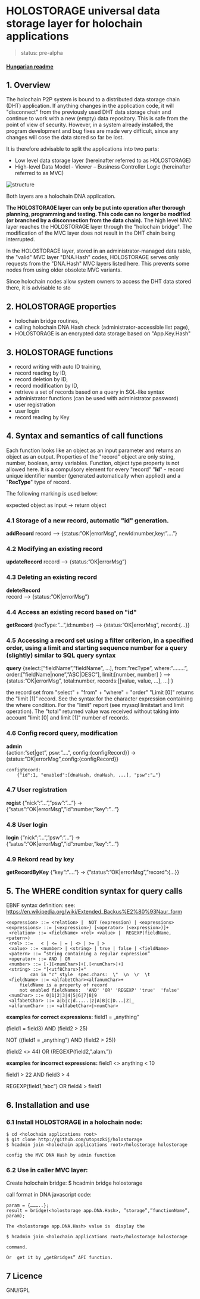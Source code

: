 # HOLOSTORAGE universal data storage layer for holochain applications

>status: pre-alpha

#### [Hungarian readme](https://github.com/utopszkij/holostorage/blob/master/readme-hu.md) 

## 1. Overview
The holochain P2P system is bound to a distributed data storage chain (DHT) application. If anything changes in the application code, it will "disconnect" from the previously used DHT data storage chain and continue to work with a new (empty) data repository. This is safe from the point of view of security. However, in a system already installed, the program development and bug fixes are made very difficult, since any changes will cose the data stored so far be lost.

It is therefore advisable to split the applications into two parts:

- Low level data storage layer (hereinafter referred to as HOLOSTORAGE)
- High-level Data Model - Viewer – Business Controller Logic (hereinafter referred to as MVC)

![structure](https://github.com/utopszkij/holostorage/raw/master/holostorage-app-structure.png) 

Both layers are a holochain DNA application.

**The HOLOSTORAGE layer can only be put into operation after thorough planning, programming and testing. This code can no longer be modified (or branched by a disconnection from the data chain).** The high level MVC layer reaches the HOLOSTORAGE layer through the "holochain bridge". The modification of the MVC layer does not result in the DHT chain being interrupted.

In the HOLOSTORAGE layer, stored in an administrator-managed data table, the "valid" MVC layer "DNA.Hash" codes, HOLOSTORAGE serves only requests from the "DNA.Hash" MVC layers listed here. This prevents some nodes from using older obsolete MVC variants.

Since holochain nodes allow system owners to access the DHT data stored there, it is advisable to sto

## 2. HOLOSTORAGE properties
- holochain bridge routines,
- calling holochain DNA.Hash check (administrator-accessible list page),
- HOLOSTORAGE is an encrypted data storage based on "App.Key.Hash"
## 3. HOLOSTORAGE functions
- record writing with auto ID training,
- record reading by ID,
- record deletion by ID,
- record modification by ID,
- retrieve a set of records based on a query in SQL-like syntax
- administrator functions (can be used with administrator password)
- user registration
- user login
- record reading by Key
## 4. Syntax and semantics of call functions
Each function looks like an object as an input parameter and returns an object as an output.
Properties of the "record" object are only string, number, boolean, array variables. Function, object type property is not allowed here. It is a compulsory element for every "record"
"**Id**" - record unique identifier number (generated automatically when applied) and a
"**RecType**" type of record.


The following marking is used below:

expected object as input -> return object

### 4.1 Storage of a new record, automatic "id" generation.
**addRecord** 
	record --> {status:”OK|errorMsg”, newId:number,key:”….”}


### 4.2 Modifying an existing record
**updateRecord**
	record --> {status:”OK|errorMsg”}



### 4.3 Deleting an existing record
**deleteRecord**	
	record --> {status:”OK|errorMsg”}

### 4.4 Access an existing record based on "id"
**getRecord** 
	{recType:”...”,id:number} --> {status:”OK|errorMsg”, record:{…}}

### 4.5 Accessing a record set using a filter criterion, in a specified order, using a limit and starting sequence number for a query (slightly) similar to SQL query syntax
**query**
	{select:[”fieldName”,”fieldName”, ...],
	  from:”recType”,
	  where:”……..”,
	  order:[”fieldName|none”,”ASC|DESC”],
	  limit:[number, number]
	} --> 
	{status:”OK|errorMsg”, 
	  total:number, 
	  records:[[value, value, ...], ...]
	}

the record set from "select" + "from" + "where" + "order"
"Limit [0]" returns the "limit [1]" record.
See the syntax for the character expression containing the where condition.
For the "limit" report (see myssql limitstart and limit operation).
The "total" returned value was received without taking into account "limit [0] and limit [1]"
number of records.

### 4.6 Config record query, modification
**admin**	
	{action:”set|get”, psw:”….”, config:{configRecord}} →
		 (status:”OK|errorMsg”,config:{configRecord}}  

```
configRecord:
	{"id":1, "enabled":[dnaHash, dnaHash, ...], "psw":"…"}
```

### 4.7 User registration
**regist**
	{”nick”:”...”,”psw”:”...”}  → {”satus”:”OK|errorMsg”,”id”:number,”key”:”...”}

### 4.8 User login
**login**
	{”nick”:”...”,”psw”:”...”}  → {”satus”:”OK|errorMsg”,”id”:number,”key”:”...”}

### 4.9 Rekord read by  key
**getRecordByKey**
	{”key”:”….”} → {”status”:”OK|errorMsg”,”record”:{...}}

## 5. The WHERE condition syntax for query calls
EBNF syntax definition:
see:
https://en.wikipedia.org/wiki/Extended_Backus%E2%80%93Naur_form

``` 
<expression> ::= <relation> |  NOT (expression) | <expressions>
<expressions> ::= (<expression>) [<operator> (<expression>)]+
 <relation> ::= <fieldName> <rel> <value> |  REGEXP(fieldName, <patern>)
 <rel> ::=   < | <= | = | <> | >= | >
 <value> ::= <number> | <string> | true | false | <fieldName>
 <patern> ::= ”string containing a regular expression”
 <operator> ::= AND | OR
 <number> ::= [-][<numChar>]+[.[<numChar>]+]
 <string> ::= "[<utf8Chars>]+"
    	 can in "c" style  spec.chars:  \"  \n  \r  \t
 <fieldName> ::= <alfabetChar><alfanumChar>+
	 fieldName is a property of record
 	 not enabled fieldNames:  'AND' 'OR' 'REGEXP' 'true'  'false'
 <numChar> ::= 0|1|2|3|4|5|6|7|8|9
 <alfabetChar> ::= a|b|c|d.....|z|A|B|C|D...|Z|_
 <alfanumChar> ::= <alfabetChar>|<numChar>
```
**examples for correct expressions:**
field1 = „anything”

(field1 = field3) AND (field2 > 25)

NOT ((field1 = „anything”) AND (field2 > 25))

(field2 <> 44) OR (REGEXP(field2,”.alam.”))

**examples for incorrect expressions:**
field1 <> anything < 10

field1 > 22 AND field3 > 4

REGEXP(field1,”abc”) OR field4 > field1

## 6. Installation and use
### 6.1 Install HOLOSTORAGE in a holochain node:
```
$ cd <holochain applications root>                                                         
$ git clone http://github.com/utopszkij/holostorage
$ hcadmin join <holochain applications root>/holostorage holostorage

config the MVC DNA Hash by admin function
```
### 6.2 Use in caller MVC layer: 
Create holochain bridge:
$ hcadmin bridge <MVC chain name> holostorage <caller zome>                              

call format in  DNA javascript code:
```
param = {………..};
result = bridge(<holostorage app.DNA.Hash>, ”storage”,”functionName”, param);

The <holostorage app.DNA.Hash> value is  display the

$ hcadmin join <holochain applications root>/holostorage holostorage

command.

Or  get it by „getBridges” API function.
```
## 7 Licence
GNU/GPL



